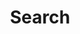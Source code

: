 ---
title: "Search"
slug: "search"
layout: "search"
outputs:
    - html
    - json
menu:
    main:
        weight: 100
        params:
            icon: search
---